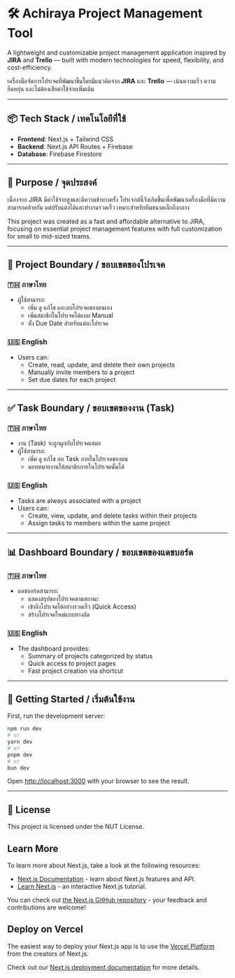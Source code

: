 



# 🛠 Achiraya Project Management Tool

A lightweight and customizable project management application inspired by **JIRA** and **Trello** — built with modern technologies for speed, flexibility, and cost-efficiency.

เครื่องมือจัดการโปรเจคที่พัฒนาขึ้นโดยมีแนวคิดจาก **JIRA** และ **Trello** — เน้นความเร็ว ความยืดหยุ่น และไม่ต้องเสียค่าใช้จ่ายเพิ่มเติม

---

## 📦 Tech Stack / เทคโนโลยีที่ใช้

- **Frontend**: Next.js + Tailwind CSS  
- **Backend**: Next.js API Routes + Firebase  
- **Database**: Firebase Firestore  

---

## 🎯 Purpose / จุดประสงค์

เนื่องจาก JIRA มีค่าใช้จ่ายสูงและมีความช้าบางครั้ง โปรเจกต์นี้จึงเกิดขึ้นเพื่อพัฒนาเครื่องมือที่มีความสามารถคล้ายกัน แต่ปรับแต่งได้และทำงานรวดเร็ว เหมาะสำหรับทีมขนาดเล็กถึงกลาง

This project was created as a fast and affordable alternative to JIRA, focusing on essential project management features with full customization for small to mid-sized teams.

---

## 🧭 Project Boundary / ขอบเขตของโปรเจค

### 🇹🇭 ภาษาไทย

- ผู้ใช้สามารถ:
  - เพิ่ม ดู แก้ไข และลบโปรเจคของตนเอง
  - เพิ่มสมาชิกในโปรเจคได้แบบ Manual
  - ตั้ง Due Date สำหรับแต่ละโปรเจค

### 🇺🇸 English

- Users can:
  - Create, read, update, and delete their own projects
  - Manually invite members to a project
  - Set due dates for each project

---

## ✅ Task Boundary / ขอบเขตของงาน (Task)

### 🇹🇭 ภาษาไทย

- งาน (Task) จะถูกผูกกับโปรเจคเสมอ
- ผู้ใช้สามารถ:
  - เพิ่ม ดู แก้ไข ลบ Task ภายในโปรเจคของตน
  - มอบหมายงานให้สมาชิกภายในโปรเจคนั้นได้

### 🇺🇸 English

- Tasks are always associated with a project
- Users can:
  - Create, view, update, and delete tasks within their projects
  - Assign tasks to members within the same project

---

## 📊 Dashboard Boundary / ขอบเขตของแดชบอร์ด

### 🇹🇭 ภาษาไทย

- แดชบอร์ดสามารถ:
  - แสดงสรุปของโปรเจคตามสถานะ
  - เข้าถึงโปรเจคได้อย่างรวดเร็ว (Quick Access)
  - สร้างโปรเจคใหม่แบบทางลัด

### 🇺🇸 English

- The dashboard provides:
  - Summary of projects categorized by status
  - Quick access to project pages
  - Fast project creation via shortcut

---

## 🚀 Getting Started / เริ่มต้นใช้งาน

First, run the development server:

```bash
npm run dev
# or
yarn dev
# or
pnpm dev
# or
bun dev
```

Open [http://localhost:3000](http://localhost:3000) with your browser to see the result.

---



## 📄 License

This project is licensed under the NUT License.

## Learn More

To learn more about Next.js, take a look at the following resources:

- [Next.js Documentation](https://nextjs.org/docs) - learn about Next.js features and API.
- [Learn Next.js](https://nextjs.org/learn) - an interactive Next.js tutorial.

You can check out [the Next.js GitHub repository](https://github.com/vercel/next.js) - your feedback and contributions are welcome!

## Deploy on Vercel

The easiest way to deploy your Next.js app is to use the [Vercel Platform](https://vercel.com/new?utm_medium=default-template&filter=next.js&utm_source=create-next-app&utm_campaign=create-next-app-readme) from the creators of Next.js.

Check out our [Next.js deployment documentation](https://nextjs.org/docs/app/building-your-application/deploying) for more details.
